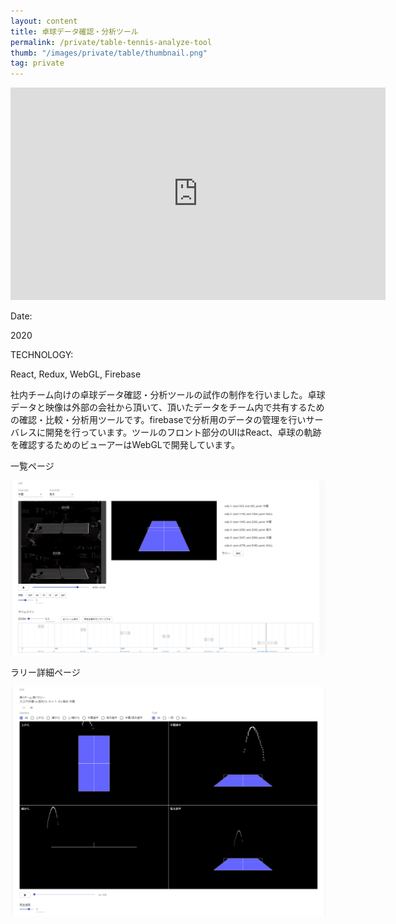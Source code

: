 ```yaml
---
layout: content
title: 卓球データ確認・分析ツール
permalink: /private/table-tennis-analyze-tool
thumb: "/images/private/table/thumbnail.png"
tag: private
---
```


<iframe width="600" height="340" src="https://www.youtube.com/embed/85zup374hBk" frameborder="0" allowfullscreen></iframe>

<div class="post-category">
<p class="post-title">Date:</p>
<p class="post-value">2020</p>
</div>

<div class="post-category">
<p class="post-title">TECHNOLOGY:</p>
<p class="post-value">React, Redux, WebGL, Firebase</p>
</div>

<div class="post-description">  
<p>
社内チーム向けの卓球データ確認・分析ツールの試作の制作を行いました。卓球データと映像は外部の会社から頂いて、頂いたデータをチーム内で共有するための確認・比較・分析用ツールです。firebaseで分析用のデータの管理を行いサーバレスに開発を行っています。ツールのフロント部分のUIはReact、卓球の軌跡を確認するためのビューアーはWebGLで開発しています。
</p>
</div>

<div class="post-description">
    <p>一覧ページ</p>
    <img src="/images/private/table/img01.png">
</div>
<div class="post-description">
    <p>ラリー詳細ページ</p>
    <img src="/images/private/table/img02.png">
</div>

 <div class="m-margin"></div>

[workurl]: http://kenji-special.tv/vr

